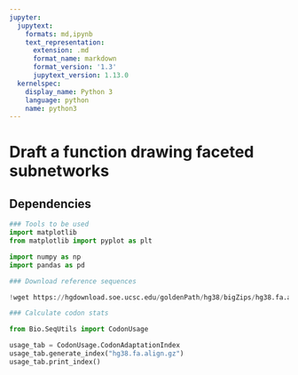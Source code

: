 ```yaml
---
jupyter:
  jupytext:
    formats: md,ipynb
    text_representation:
      extension: .md
      format_name: markdown
      format_version: '1.3'
      jupytext_version: 1.13.0
  kernelspec:
    display_name: Python 3
    language: python
    name: python3
---
```


# Draft a function drawing faceted subnetworks


## Dependencies

```python
### Tools to be used
import matplotlib
from matplotlib import pyplot as plt

import numpy as np
import pandas as pd
```

```python
### Download reference sequences

!wget https://hgdownload.soe.ucsc.edu/goldenPath/hg38/bigZips/hg38.fa.align.gz
```

```python
### Calculate codon stats

from Bio.SeqUtils import CodonUsage

usage_tab = CodonUsage.CodonAdaptationIndex
usage_tab.generate_index("hg38.fa.align.gz")
usage_tab.print_index()
```